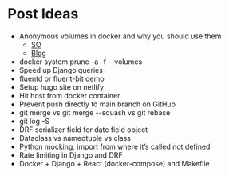 # Post Ideas

- Anonymous volumes in docker and why you should use them
  - [SO](https://stackoverflow.com/questions/46166304/docker-compose-volumes-without-colon)
  - [Blog](https://towardsdatascience.com/the-complete-guide-to-docker-volumes-1a06051d2cce)
- docker system prune -a -f --volumes
- Speed up Django queries
- fluentd or fluent-bit demo
- Setup hugo site on netlify
- Hit host from docker container
- Prevent push directly to main branch on GitHub
- git merge vs git merge --squash vs git rebase
- git log -S
- DRF serializer field for date field object
- Dataclass vs namedtuple vs class
- Python mocking, import from where it’s called not defined
- Rate limiting in Django and DRF
- Docker + Django + React (docker-compose) and Makefile
